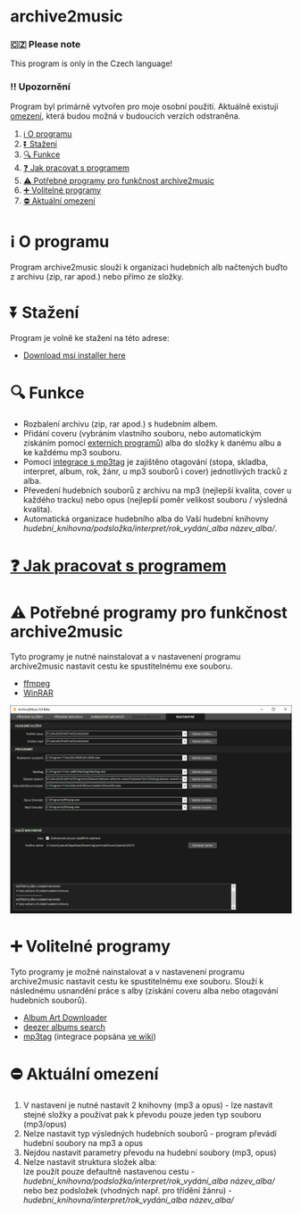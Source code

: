 # archive2music

### 🇨🇿 Please note
This program is only in the Czech language!

### ‼ Upozornění
Program byl primárně vytvořen pro moje osobní použití. Aktuálně existují [omezení](#-aktuální-omezení), která budou možná v budoucích verzích odstraněna.

1. [ℹ O programu](#ℹ-o-programu)
2. [⏬ Stažení](#-stažení)
3. [🔍 Funkce](#-funkce)
4. [❓ Jak pracovat s programem](#-jak-pracovat-s-programem)
5. [⚠ Potřebné programy pro funkčnost archive2music](#-potřebné-programy-pro-funkčnost-archive2music)
6. [➕ Volitelné programy](#-volitelné-programy)
7. [⛔ Aktuální omezení](#-aktuální-omezení)

# ℹ O programu
Program archive2music slouží k organizaci hudebních alb načtených buďto z archivu (zip, rar apod.) nebo přímo ze složky.

# ⏬ Stažení
Program je volně ke stažení na této adrese:  
* [Download msi installer here](https://github.com/jakubkastner/archive2music/raw/master/archive2music_installer/Debug/archive2music_installer.msi)

# 🔍 Funkce
* Rozbalení archivu (zip, rar apod.) s hudebním albem.
* Přidání coveru (vybráním vlastního souboru, nebo automatickým získáním pomocí [externích programů](#-volitelné-programy)) alba do složky k danému albu a ke každému mp3 souboru.
* Pomocí [integrace s mp3tag](https://github.com/jakubkastner/archive2music/wiki/2.-Integrace-s-mp3tag) je zajištěno otagování (stopa, skladba, interpret, album, rok, žánr, u mp3 souborů i cover) jednotlivých tracků z alba.
* Převedení hudebních souborů z archivu na mp3 (nejlepší kvalita, cover u každého tracku) nebo opus (nejlepší poměr velikost souboru / výsledná kvalita).
* Automatická organizace hudebního alba do Vaší hudební knihovny *hudební_knihovna/podsložka/interpret/rok_vydání_alba název_alba/*.

# [❓ Jak pracovat s programem](https://github.com/jakubkastner/archive2music/wiki/1.-Jak-pracovat-s-programem)

# ⚠ Potřebné programy pro funkčnost archive2music
Tyto programy je nutné nainstalovat a v nastavenení programu archive2music nastavit cestu ke spustitelnému exe souboru.
* [ffmpeg](https://www.ffmpeg.org/)
* [WinRAR](https://www.rarlab.com/)  
<img src="screenshots/archive2music_settings.png" alt="settings">

# ➕ Volitelné programy
Tyto programy je možné nainstalovat a v nastavenení programu archive2music nastavit cestu ke spustitelnému exe souboru. Slouží k následnému usnandění práce s alby (získání coveru alba nebo otagování hudebních souborů).
* [Album Art Downloader](https://sourceforge.net/projects/album-art/)
* [deezer albums search](https://github.com/jakubkastner/deezer-albums-search)
* [mp3tag](https://www.mp3tag.de/) (integrace popsána [ve wiki](https://github.com/jakubkastner/archive2music/wiki/2.-Integrace-s-mp3tag))

# ⛔ Aktuální omezení
1. V nastavení je nutné nastavit 2 knihovny (mp3 a opus) - lze nastavit stejné složky a používat pak k převodu pouze jeden typ souboru (mp3/opus)
2. Nelze nastavit typ výsledných hudebních souborů - program převádí hudební soubory na mp3 a opus
3. Nejdou nastavit parametry převodu na hudební soubory (mp3, opus)
4. Nelze nastavit struktura složek alba:  
lze použít pouze defaultně nastavenou cestu - *hudební_knihovna/podsložka/interpret/rok_vydání_alba název_alba/*  
nebo bez podsložek (vhodných např. pro třídění žánru) - *hudební_knihovna/interpret/rok_vydání_alba název_alba/*
